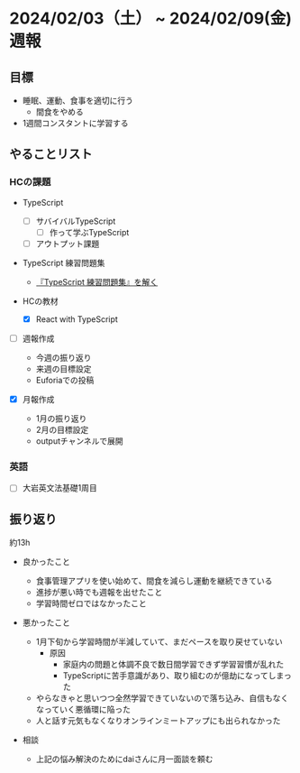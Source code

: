 # 2024/02/03（土） ~ 2024/02/09(金) 週報

## 目標

- 睡眠、運動、食事を適切に行う
  - 間食をやめる
- 1週間コンスタントに学習する

## やることリスト

### HCの課題

- TypeScript
  - [ ] サバイバルTypeScript
    - [ ] 作って学ぶTypeScript
  - [ ] アウトプット課題

- TypeScript 練習問題集
  - [『TypeScript 練習問題集』を解く](https://zenn.dev/wsigma21/scraps/1b44959c0d813f)

- HCの教材
  - [x] React with TypeScript

- [ ] 週報作成
  - 今週の振り返り
  - 来週の目標設定
  - Euforiaでの投稿

- [x] 月報作成
  - 1月の振り返り
  - 2月の目標設定
  - outputチャンネルで展開

### 英語

- [ ] 大岩英文法基礎1周目

## 振り返り

約13h

- 良かったこと
  - 食事管理アプリを使い始めて、間食を減らし運動を継続できている
  - 進捗が悪い時でも週報を出せたこと
  - 学習時間ゼロではなかったこと

- 悪かったこと
  - 1月下旬から学習時間が半減していて、まだペースを取り戻せていない
    - 原因
      - 家庭内の問題と体調不良で数日間学習できず学習習慣が乱れた
      - TypeScriptに苦手意識があり、取り組むのが億劫になってしまった
  - やらなきゃと思いつつ全然学習できていないので落ち込み、自信もなくなっていく悪循環に陥った
  - 人と話す元気もなくなりオンラインミートアップにも出られなかった

- 相談
  - 上記の悩み解決のためにdaiさんに月一面談を頼む
